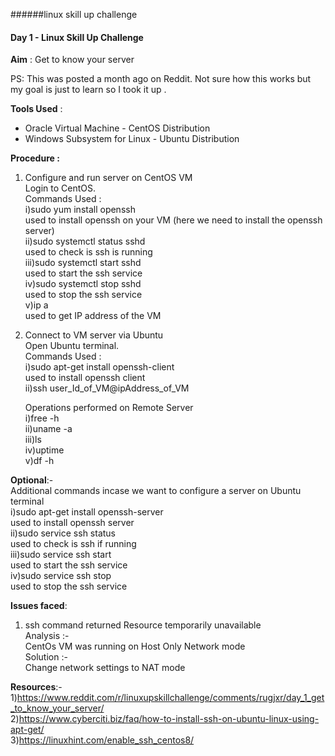 ######linux skill up challenge

#### Day 1 - Linux Skill Up Challenge

**Aim** : Get to know your server

PS: This was posted a month ago on Reddit. Not sure how this works but my goal is just to learn so I took it up .

**Tools Used** :
- Oracle Virtual Machine - CentOS Distribution
- Windows Subsystem for Linux - Ubuntu Distribution

**Procedure :**
1) Configure and run server on CentOS VM</br>
   Login to CentOS.</br>
   Commands Used :</br>
   i)sudo yum install openssh</br>
    used to install openssh on your VM (here we need to install the openssh server)</br>
   ii)sudo systemctl status sshd</br>
     used to check is ssh is running</br>
   iii)sudo systemctl start sshd</br>
     used to start the ssh service</br>
   iv)sudo systemctl stop sshd</br>
     used to stop the ssh service</br>
   v)ip a</br>
     used to get IP address of the VM</br>

2) Connect to VM server via Ubuntu</br>
   Open Ubuntu terminal.</br>
   Commands Used :</br>
   i)sudo apt-get install openssh-client</br>
     used to install openssh client</br>
   ii)ssh user_Id_of_VM@ipAddress_of_VM</br>
   
   Operations performed on Remote Server</br>
   i)free -h</br>
   ii)uname -a</br>
   iii)ls</br>
   iv)uptime</br>
   v)df -h</br>

  **Optional**:-</br>
   Additional commands incase we want to configure a server on Ubuntu terminal</br>
   i)sudo apt-get install openssh-server</br>
     used to install openssh server</br>
   ii)sudo service ssh status</br>
     used to check is ssh if running</br>
   iii)sudo service ssh start</br>
     used to start the ssh service</br>
   iv)sudo service ssh stop</br>
     used to stop the ssh service</br>

**Issues faced**:</br>
1) ssh command returned Resource temporarily unavailable</br>
Analysis :-</br>
CentOs VM was running on Host Only Network mode</br>
Solution :-</br>
Change network settings to NAT mode</br>

**Resources**:- 
1)https://www.reddit.com/r/linuxupskillchallenge/comments/rugjxr/day_1_get_to_know_your_server/</br>
2)https://www.cyberciti.biz/faq/how-to-install-ssh-on-ubuntu-linux-using-apt-get/</br>
3)https://linuxhint.com/enable_ssh_centos8/</br>
